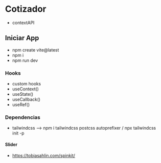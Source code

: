 # Cotizador
- contextAPI

## Iniciar App
- npm create vite@latest
- npm i
- npm run dev

### Hooks
- custom hooks
- useContext()
- useState()
- useCallback()
- useRef()

### Dependencias
- tailwindcss --> npm i tailwindcss postcss autoprefixer / npx tailwindcss init -p


#### Slider
- https://tobiasahlin.com/spinkit/
